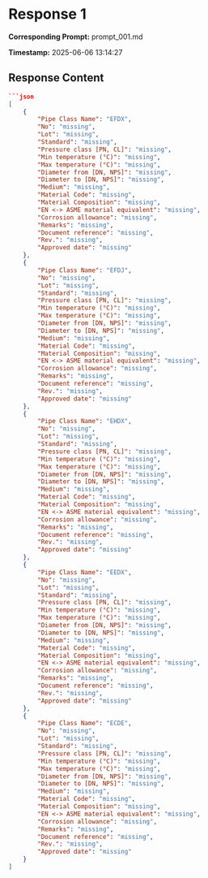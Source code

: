 # Response 1

**Corresponding Prompt:** prompt_001.md

**Timestamp:** 2025-06-06 13:14:27

## Response Content

```json
```json
[
    {
        "Pipe Class Name": "EFDX",
        "No": "missing",
        "Lot": "missing",
        "Standard": "missing",
        "Pressure class [PN, CL]": "missing",
        "Min temperature (°C)": "missing",
        "Max temperature (°C)": "missing",
        "Diameter from [DN, NPS]": "missing",
        "Diameter to [DN, NPS]": "missing",
        "Medium": "missing",
        "Material Code": "missing",
        "Material Composition": "missing",
        "EN <-> ASME material equivalent": "missing",
        "Corrosion allowance": "missing",
        "Remarks": "missing",
        "Document reference": "missing",
        "Rev.": "missing",
        "Approved date": "missing"
    },
    {
        "Pipe Class Name": "EFDJ",
        "No": "missing",
        "Lot": "missing",
        "Standard": "missing",
        "Pressure class [PN, CL]": "missing",
        "Min temperature (°C)": "missing",
        "Max temperature (°C)": "missing",
        "Diameter from [DN, NPS]": "missing",
        "Diameter to [DN, NPS]": "missing",
        "Medium": "missing",
        "Material Code": "missing",
        "Material Composition": "missing",
        "EN <-> ASME material equivalent": "missing",
        "Corrosion allowance": "missing",
        "Remarks": "missing",
        "Document reference": "missing",
        "Rev.": "missing",
        "Approved date": "missing"
    },
    {
        "Pipe Class Name": "EHDX",
        "No": "missing",
        "Lot": "missing",
        "Standard": "missing",
        "Pressure class [PN, CL]": "missing",
        "Min temperature (°C)": "missing",
        "Max temperature (°C)": "missing",
        "Diameter from [DN, NPS]": "missing",
        "Diameter to [DN, NPS]": "missing",
        "Medium": "missing",
        "Material Code": "missing",
        "Material Composition": "missing",
        "EN <-> ASME material equivalent": "missing",
        "Corrosion allowance": "missing",
        "Remarks": "missing",
        "Document reference": "missing",
        "Rev.": "missing",
        "Approved date": "missing"
    },
    {
        "Pipe Class Name": "EEDX",
        "No": "missing",
        "Lot": "missing",
        "Standard": "missing",
        "Pressure class [PN, CL]": "missing",
        "Min temperature (°C)": "missing",
        "Max temperature (°C)": "missing",
        "Diameter from [DN, NPS]": "missing",
        "Diameter to [DN, NPS]": "missing",
        "Medium": "missing",
        "Material Code": "missing",
        "Material Composition": "missing",
        "EN <-> ASME material equivalent": "missing",
        "Corrosion allowance": "missing",
        "Remarks": "missing",
        "Document reference": "missing",
        "Rev.": "missing",
        "Approved date": "missing"
    },
    {
        "Pipe Class Name": "ECDE",
        "No": "missing",
        "Lot": "missing",
        "Standard": "missing",
        "Pressure class [PN, CL]": "missing",
        "Min temperature (°C)": "missing",
        "Max temperature (°C)": "missing",
        "Diameter from [DN, NPS]": "missing",
        "Diameter to [DN, NPS]": "missing",
        "Medium": "missing",
        "Material Code": "missing",
        "Material Composition": "missing",
        "EN <-> ASME material equivalent": "missing",
        "Corrosion allowance": "missing",
        "Remarks": "missing",
        "Document reference": "missing",
        "Rev.": "missing",
        "Approved date": "missing"
    }
]
```
```
